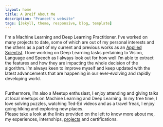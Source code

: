 ```yaml
---
layout: home
title: A Breif About Me
description: "Praneet's website"
tags: [Jekyll, theme, responsive, blog, template]
---
```


I'm a Machine Learning and Deep Learning Practitioner. I’ve worked on many projects to date, some of which are out of my personal interests and the others as a part of my current and previous works as an <a href="https://linkedin.com/in/deathreaper0965" target="_blank">Applied Scientist</a>. I love working on Deep Learning tasks pertaining to Vision, Language and Speech as I always look out for how well I’m able to extract the features and how they are impacting the whole decision of the algorithm. I’m always keen to improve myself and keep updated with the latest advancements that are happening in our ever-evolving and rapidly developing world. 

<br />
Furthermore, I’m also a Meetup enthusiast, I enjoy attending and giving talks at local meetups on Machine Learning and Deep Learning. In my free time, I love solving puzzles, watching Ted-Ed videos and as a travel freak, I enjoy going hiking and exploring new places.

<br />
Please take a look at the links provided on the left to know more about me, my experiences, internships, <a href="https://github.com/DeathReaper0965" target="_blank">projects</a> and certifications.
